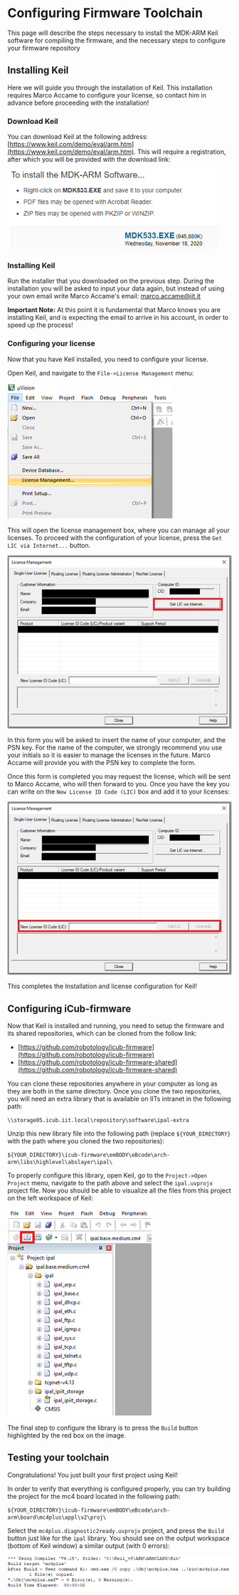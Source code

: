 # Configuring Firmware Toolchain

This page will describe the steps necessary to install the MDK-ARM Keil software for 
compiling the firmware, and the necessary steps to configure your firmware repository

## Installing Keil

Here we will guide you through the installation of Keil. This installation requires
Marco Accame to configure your license, so contact him in advance before proceeding
with the installation!

### Download Keil

You can download Keil at the following address: 
[https://www.keil.com/demo/eval/arm.htm](https://www.keil.com/demo/eval/arm.htm). 
This will require a registration, after which you will be provided with the download
link:

![keil_download.png](img/keil_download.png "keil_download.png")

### Installing Keil

Run the installer that you downloaded on the previous step. During the installation
you will be asked to input your data again, but instead of using your own email
write Marco Accame's email: marco.accame@iit.it

**Important Note:** At this point it is fundamental that Marco knows you are 
installing Keil, and is expecting the email to arrive in his account, in order to
speed up the process!


### Configuring your license

Now that you have Keil installed, you need to configure your license. 

Open Keil, and navigate to the `File->License Management` menu:

![keil_license_1.png](img/keil_license_1.png "keil_license_1.png")

This will open the license management box, where you can manage all your licenses.
To proceed with the configuration of your license, press the 
`Get LIC via Internet...` button.

![keil_license_2.png](img/keil_license_2.png "keil_license_2.png")

In this form you will be asked to insert the name of your computer, and the PSN
key. For the name of the computer, we strongly recommend you use your initials
so it is easier to manage the licenses in the future. Marco Accame will provide you
with the PSN key to complete the form.

Once this form is completed you may request the license, which will be sent to
Marco Accame, who will then forward to you. Once you have the key you can write 
on the `New License ID Code (LIC)` box and add it to your licenses:

![keil_license_3.png](img/keil_license_3.png "keil_license_3.png")

This completes the Installation and license configuration for Keil!

## Configuring iCub-firmware

Now that Keil is installed and running, you need to setup the firmware
and its shared repositories, which can be cloned from the follow link:

- [https://github.com/robotology/icub-firmware](https://github.com/robotology/icub-firmware)
- [https://github.com/robotology/icub-firmware-shared](https://github.com/robotology/icub-firmware-shared)

You can clone these repositories anywhere in your computer as long as they 
are both in the same directory. Once you clone the two repositories, you 
will need an extra library that is available on IITs intranet in the following
path:

~~~
\\storage05.icub.iit.local\repository\software\ipal-extra
~~~

Unzip this new library file into the following path (replace `${YOUR_DIRECTORY}`
with the path where you cloned the two repositories): 

~~~
${YOUR_DIRECTORY}\icub-firmware\emBODY\eBcode\arch-arm\libs\highlevel\abslayer\ipal\
~~~

To properly configure this library, open Keil, go to the `Project->Open Project` 
menu, navigate to the path above and select the `ipal.uvprojx` project file.
Now you should be able to visualize all the files from this project on the left 
workspace of Keil:

![keil_build_1.png](img/keil_build_1.png "keil_build_1.png")

The final step to configure the library is to press the `Build` button highlighted
by the red box on the image. 

## Testing your toolchain

Congratulations! You just built your first project using Keil!

In order to verify that everything is configured properly, you can try building the
project for the mc4 board located in the following path:

~~~
${YOUR_DIRECTORY}\icub-firmware\emBODY\eBcode\arch-arm\board\mc4plus\appl\v2\proj\
~~~

Select the `mc4plus.diagnostic2ready.uvprojx` project, and press the `Build` button
just like for the `ipal` library. You should see on the output workspace (bottom
of Keil window) a similar output (with 0 errors):

![keil_build_2.png](img/keil_build_2.png "keil_build_2.png")
